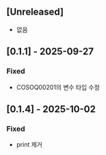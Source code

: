 ## [Unreleased]
- 없음

## [0.1.1] - 2025-09-27
### Fixed
- COSOQ00201의 변수 타입 수정

## [0.1.4] - 2025-10-02
### Fixed
- print 제거
